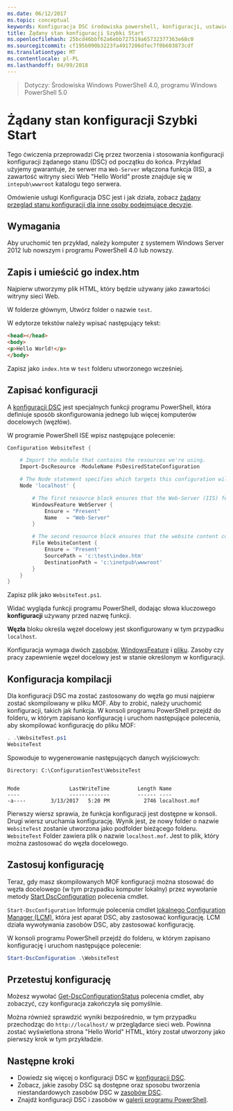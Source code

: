 ```yaml
---
ms.date: 06/12/2017
ms.topic: conceptual
keywords: Konfiguracja DSC środowiska powershell, konfiguracji, ustawienia
title: Żądany stan konfiguracji Szybki Start
ms.openlocfilehash: 25bcd46bbf62a6ebb727519a65732377363e68c0
ms.sourcegitcommit: cf195b090b3223fa4917206dfec7f0b603873cdf
ms.translationtype: MT
ms.contentlocale: pl-PL
ms.lasthandoff: 04/09/2018
---
```

> Dotyczy: Środowiska Windows PowerShell 4.0, programu Windows PowerShell 5.0

# <a name="desired-state-configuration-quick-start"></a>Żądany stan konfiguracji Szybki Start

Tego ćwiczenia przeprowadzi Cię przez tworzenia i stosowania konfiguracji konfiguracji żądanego stanu (DSC) od początku do końca.
Przykład użyjemy gwarantuje, że serwer ma `Web-Server` włączona funkcja (IIS), a zawartość witryny sieci Web "Hello World" proste znajduje się w `intepub\wwwroot` katalogu tego serwera.

Omówienie usługi Konfiguracja DSC jest i jak działa, zobacz [żądany przegląd stanu konfiguracji dla inne osoby podejmujące decyzje](decisionMaker.md).

## <a name="requirements"></a>Wymagania

Aby uruchomić ten przykład, należy komputer z systemem Windows Server 2012 lub nowszym i programu PowerShell 4.0 lub nowszy.

## <a name="write-and-place-the-indexhtm-file"></a>Zapis i umieścić go index.htm

Najpierw utworzymy plik HTML, który będzie używany jako zawartości witryny sieci Web.

W folderze głównym, Utwórz folder o nazwie `test`.

W edytorze tekstów należy wpisać następujący tekst:

```html
<head></head>
<body>
<p>Hello World!</p>
</body>
```

Zapisz jako `index.htm` w `test` folderu utworzonego wcześniej.

## <a name="write-the-configuration"></a>Zapisać konfiguracji

A [konfiguracji DSC](configurations.md) jest specjalnych funkcji programu PowerShell, która definiuje sposób skonfigurowania jednego lub więcej komputerów docelowych (węzłów).

W programie PowerShell ISE wpisz następujące polecenie:

```powershell
Configuration WebsiteTest {

    # Import the module that contains the resources we're using.
    Import-DscResource -ModuleName PsDesiredStateConfiguration

    # The Node statement specifies which targets this configuration will be applied to.
    Node 'localhost' {

        # The first resource block ensures that the Web-Server (IIS) feature is enabled.
        WindowsFeature WebServer {
            Ensure = "Present"
            Name   = "Web-Server"
        }

        # The second resource block ensures that the website content copied to the website root folder.
        File WebsiteContent {
            Ensure = 'Present'
            SourcePath = 'c:\test\index.htm'
            DestinationPath = 'c:\inetpub\wwwroot'
        }
    }
}
```

Zapisz plik jako `WebsiteTest.ps1`.

Widać wygląda funkcji programu PowerShell, dodając słowa kluczowego **konfiguracji** używany przed nazwę funkcji.

**Węzła** bloku określa węzeł docelowy jest skonfigurowany w tym przypadku `localhost`.

Konfiguracja wymaga dwóch [zasobów](resources.md), [WindowsFeature](windowsFeatureResource.md) i [pliku](fileResource.md).
Zasoby czy pracy zapewnienie węzeł docelowy jest w stanie określonym w konfiguracji.

## <a name="compile-the-configuration"></a>Konfiguracja kompilacji

Dla konfiguracji DSC ma zostać zastosowany do węzła go musi najpierw zostać skompilowany w pliku MOF.
Aby to zrobić, należy uruchomić konfiguracji, takich jak funkcja.
W konsoli programu PowerShell przejdź do folderu, w którym zapisano konfigurację i uruchom następujące polecenia, aby skompilować konfigurację do pliku MOF:

```powershell
. .\WebsiteTest.ps1
WebsiteTest
```

Spowoduje to wygenerowanie następujących danych wyjściowych:

```
Directory: C:\ConfigurationTest\WebsiteTest


Mode                LastWriteTime         Length Name
----                -------------         ------ ----
-a----        3/13/2017   5:20 PM           2746 localhost.mof
```

Pierwszy wiersz sprawia, że funkcja konfiguracji jest dostępne w konsoli.
Drugi wiersz uruchamia konfigurację.
Wynik jest, że nowy folder o nazwie `WebsiteTest` zostanie utworzona jako podfolder bieżącego folderu.
`WebsiteTest` Folder zawiera plik o nazwie `localhost.mof`.
Jest to plik, który można zastosować do węzła docelowego.

## <a name="apply-the-configuration"></a>Zastosuj konfigurację

Teraz, gdy masz skompilowanych MOF konfiguracji można stosować do węzła docelowego (w tym przypadku komputer lokalny) przez wywołanie metody [Start DscConfiguration](/reference/5.1/PSDesiredStateConfiguration/Start-DscConfiguration) polecenia cmdlet.

`Start-DscConfiguration` Informuje polecenia cmdlet [lokalnego Configuration Manager (LCM)](metaConfig.md), która jest aparat DSC, aby zastosować konfigurację.
LCM działa wywoływania zasobów DSC, aby zastosować konfigurację.

W konsoli programu PowerShell przejdź do folderu, w którym zapisano konfigurację i uruchom następujące polecenie:

```powershell
Start-DscConfiguration .\WebsiteTest
```

## <a name="test-the-configuration"></a>Przetestuj konfigurację

Możesz wywołać [Get-DscConfigurationStatus](/reference/5.1/PSDesiredStateConfiguration/Get-DscConfigurationStatus) polecenia cmdlet, aby zobaczyć, czy konfiguracja zakończyła się pomyślnie.

Można również sprawdzić wyniki bezpośrednio, w tym przypadku przechodząc do `http://localhost/` w przeglądarce sieci web.
Powinna zostać wyświetlona strona "Hello World" HTML, który został utworzony jako pierwszy krok w tym przykładzie.

## <a name="next-steps"></a>Następne kroki

- Dowiedz się więcej o konfiguracji DSC w [konfiguracji DSC](configurations.md).
- Zobacz, jakie zasoby DSC są dostępne oraz sposobu tworzenia niestandardowych zasobów DSC w [zasobów DSC](resources.md).
- Znajdź konfiguracji DSC i zasobów w [galerii programu PowerShell](https://www.powershellgallery.com/).